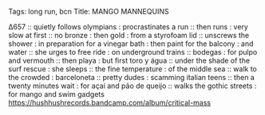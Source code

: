 Tags: long run, bcn
Title: MANGO MANNEQUINS
  
∆657 :: quietly follows olympians : procrastinates a run :: then runs : very slow at first :: no bronze : then gold : from a styrofoam lid :: unscrews the shower : in preparation for a vinegar bath : then paint for the balcony : and water :: she urges to free ride : on underground trains :: bodegas : for pulpo and vermouth :: then playa : but first toro y água :: under the shade of the surf rescue : she sleeps :: the fine temperature : of the middle sea :: walk to the crowded : barceloneta :: pretty dudes : scamming italian teens :: then a twenty minutes wait : for açaí and pão de queijo :: walks the gothic streets : for mango and swim gadgets  
<https://hushhushrecords.bandcamp.com/album/critical-mass>  
